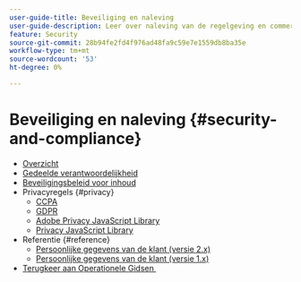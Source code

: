 ```yaml
---
user-guide-title: Beveiliging en naleving
user-guide-description: Leer over naleving van de regelgeving en commerciële verantwoordelijkheden voor het onderhoud van een veilig Adobe Commerce-project.
feature: Security
source-git-commit: 28b94fe2fd4f976ad48fa9c59e7e1559db8ba35e
workflow-type: tm+mt
source-wordcount: '53'
ht-degree: 0%

---
```



# Beveiliging en naleving {#security-and-compliance}

- [Overzicht](overview.md)
- [Gedeelde verantwoordelijkheid](shared-responsibility.md)
- [Beveiligingsbeleid voor inhoud](content-security-policy.md)
- Privacyregels {#privacy}
   - [CCPA](privacy/ccpa.md)
   - [GDPR](privacy/gdpr.md)
   - [Adobe Privacy JavaScript Library](privacy/adobe-javascript-library.md)
   - [Privacy JavaScript Library](privacy/javascript-library.md)
- Referentie {#reference}
   - [Persoonlijke gegevens van de klant (versie 2.x)](privacy/data-m2.md)
   - [Persoonlijke gegevens van de klant (versie 1.x)](privacy/data-m1.md)
- [&#x200B; Terugkeer aan Operationele Gidsen &#x200B;](https://experienceleague.adobe.com/docs/commerce-operations/operational-guides/home.html?lang=nl-NL)
